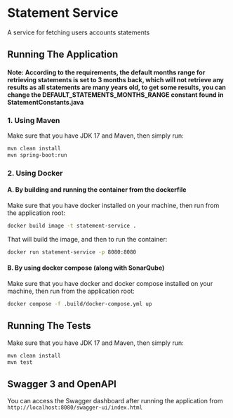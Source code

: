 # Statement Service
A service for fetching users accounts statements

## Running The Application

#### Note: According to the requirements, the default months range for retrieving statements is set to 3 months back, which will not retrieve any results as all statements are many years old, to get some results, you can change the DEFAULT_STATEMENTS_MONTHS_RANGE constant found in StatementConstants.java

### 1. Using Maven
Make sure that you have JDK 17 and Maven, then simply run:
```bash
mvn clean install
mvn spring-boot:run
```


### 2. Using Docker
#### A. By building and running the container from the dockerfile
Make sure that you have docker installed on your machine, then run from the application root:
```bash
docker build image -t statement-service .
```
That will build the image, and then to run the container:

```bash
docker run statement-service -p 8080:8080
```

#### B. By using docker compose (along with SonarQube)
Make sure that you have docker and docker compose installed on your machine, then run from the application root:
```bash
docker compose -f .build/docker-compose.yml up
```


## Running The Tests
Make sure that you have JDK 17 and Maven, then simply run:
```bash
mvn clean install
mvn test
```


## Swagger 3 and OpenAPI
You can access the Swagger dashboard after running the application from
`http://localhost:8080/swagger-ui/index.html`
